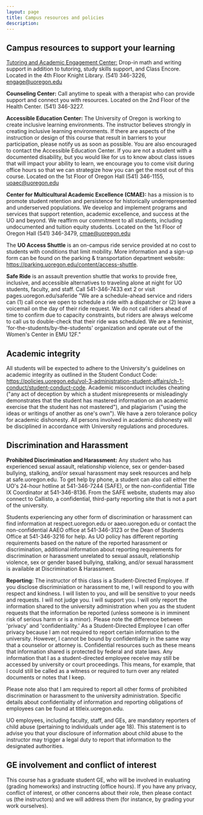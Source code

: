 ```yaml
---
layout: page
title: Campus resources and policies
description: 
---
```


## Campus resources to support your learning

[Tutoring and Academic Engagement Center:](https://engage.uoregon.edu/services/)
Drop-in math and writing support in addition to tutoring, study skills support, and Class Encore. Located in the 4th Floor Knight Library. (541) 346-3226, engage@uoregon.edu
 
**Counseling Center:** Call anytime to speak with a therapist who can provide support and connect you with resources. Located on the 2nd Floor of the Health Center. (541) 346-3227.
 
**Accessible Education Center:** The University of Oregon is working to create inclusive learning environments. The instructor believes strongly in creating inclusive learning environments. If there are aspects of the instruction or design of this course that result in barriers to your participation, please notify us as soon as possible. You are also encouraged to contact the Accessible Education Center. If you are not a student with a documented disability, but you would like for us to know about class issues that will impact your ability to learn, we encourage you to come visit during office hours so that we can strategize how you can get the most out of this course. Located on the 1st Floor of Oregon Hall (541) 346-1155, uoaec@uoregon.edu
 
**Center for Multicultural Academic Excellence (CMAE):** has a mission is to promote student retention and persistence for historically underrepresented and underserved populations. We develop and implement programs and services that support retention, academic excellence, and success at the UO and beyond. We reaffirm our commitment to all students, including undocumented and tuition equity students. Located on the 1st Floor of Oregon Hall (541) 346-3479, cmae@uoregon.edu

The **UO Access Shuttle** is an on-campus ride service provided at no cost to students with conditions that limit mobility. More information and a sign-up form can be found on the parking & transportation department website: https://parking.uoregon.edu/content/access-shuttle.

**Safe Ride** is an assault prevention shuttle that works to provide free, inclusive, and accessible alternatives to traveling alone at night for UO students, faculty, and staff. 
Call 541-346-7433 ext 2 or visit pages.uoregon.edu/saferide
"We are a schedule-ahead service and riders can (1) call once we open to schedule a ride with a dispatcher or (2) leave a voicemail on the day of their ride request. We do not call riders ahead of time to confirm due to capacity constraints, but riders are always welcome to call us to double-check that their ride was scheduled. We are a feminist, 'for-the-students/by-the-students' organization and operate out of the Women's Center in EMU 12F."


## Academic integrity

All students will be expected to adhere to the University's guidelines on academic integrity as outlined in the Student Conduct Code: https://policies.uoregon.edu/vol-3-administration-student-affairs/ch-1-conduct/student-conduct-code. Academic misconduct includes cheating ("any act of deception by which a student misrepresents or misleadingly demonstrates that the student has mastered information on an academic exercise that the student has not mastered"), and plagiarism ("using the ideas or writings of another as one's own"). We have a zero tolerance policy for academic dishonesty. All persons involved in academic dishonesty will be disciplined in accordance with University regulations and procedures. 

## Discrimination and Harassment

**Prohibited Discrimination and Harassment:**
Any student who has experienced sexual assault, relationship violence, sex or gender-based bullying, stalking, and/or sexual harassment may seek resources and help at safe.uoregon.edu. To get help by phone, a student can also call either the UO's 24-hour hotline at 541-346-7244 (SAFE), or the non-confidential Title IX Coordinator at 541-346-8136. From the SAFE website, students may also connect to Callisto, a confidential, third-party reporting site that is not a part of the university.

Students experiencing any other form of discrimination or harassment can find information at respect.uoregon.edu or aaeo.uoregon.edu or contact the non-confidential AAEO office at 541-346-3123 or the Dean of Students Office at 541-346-3216 for help. As UO policy has different reporting requirements based on the nature of the reported harassment or discrimination, additional information about reporting requirements for discrimination or harassment unrelated to sexual assault, relationship violence, sex or gender based bullying, stalking, and/or sexual harassment is available at Discrimination & Harassment.

**Reporting:**
The instructor of this class is a Student-Directed Employee.
If you disclose discriminiation or harassment to me, I will respond to you with respect and kindness. 
I will listen to you, and will be sensitive to your needs and requests. I will not judge you. I will support you. 
I will only report the information shared to the university administration when you as the student requests that the information be reported (unless someone is in imminent risk of serious harm or is a minor). Please note the difference between 'privacy' and 'confidentiality.' As a Student-Directed Employee I can offer privacy because I am not required to report certain information to the university. However, I cannot be bound by confidentiality in the same way that a counselor or attorney is. Confidential resources such as these means that information shared is protected by federal and state laws. Any information that I as a student-directed employee receive may still be accessed by university or court proceedings. This means, for example, that I could still be called as a witness or required to turn over any related documents or notes that I keep. 

Please note also that I am required to report all other forms of prohibited discrimination or harassment to the university administration. Specific details about confidentiality of information and reporting obligations of employees can be found at titleix.uoregon.edu.

UO employees, including faculty, staff, and GEs, are mandatory reporters of child abuse (pertaining to individuals under age 18). This statement is to advise you that your disclosure of information about child abuse to the instructor may trigger a legal duty to report that information to the designated authorities.


## GE involvement and conflict of interest

This course has a graduate student GE,
who will be involved in evaluating (grading homeworks) and instructing (office hours).
If you have any privacy, conflict of interest, or other concerns about their role,
then please contact us (the instructors) and we will address them
(for instance, by grading your work ourselves).
